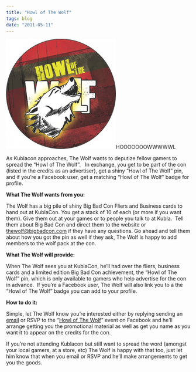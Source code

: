 ```yaml
---
title: "Howl of The Wolf"
tags: blog
date: "2011-05-11"
---
```


[![Howl of The Wolf Badge](images/howl-ofthe-wolf4-no-url-forprint-300x300.png "Howl of The Wolf Badge")](http://www.bigbadcon.com/wp-content/uploads/2011/05/howl-ofthe-wolf4-no-url-forprint.png)HOOOOOOOWWWWWL

As Kublacon approaches, The Wolf wants to deputize fellow gamers to spread the “Howl of The Wolf”.   In exchange, you get to be part of the con (listed in the credits as an advertiser), get a shiny “Howl of The Wolf” pin, and if you’re a Facebook user, get a matching “Howl of The Wolf” badge for profile.

**What The Wolf wants from you:**

The Wolf has a big pile of shiny Big Bad Con Fliers and Business cards to hand out at KublaCon. You get a stack of 10 of each (or more if you want them). Give them out at your games or to people you talk to at Kubla.  Tell them about Big Bad Con and direct them to the website or [thewolf@bigbadcon.com](mailto:thewolf@bigbadcon.com) if they have any questions. Go ahead and tell them about how you got the pin as well if they ask, The Wolf is happy to add members to the wolf pack at the con.

**What The Wolf will provide:**

When The Wolf sees you at KublaCon, he’ll had over the fliers, business cards and a limited edition Big Bad Con achievement, the “Howl of The Wolf” pin, which is only available to gamers who help advertise for the con in advance.  If you’re a Facebook user, The Wolf will also link you to a the “Howl of The Wolf” badge you can add to your profile.

**How to do it:**

Simple, let The Wolf know you’re interested either by replying sending an [email](mailto:thewolf@bigbadcon.com) or RSVP to the “[Howl of The Wolf](http://www.facebook.com/event.php?eid=114375851980310)” event on Facebook and he’ll arrange getting you the promotional material as well as get you name as you want it to appear on the credits for the con.

If you’re not attending Kublacon but still want to spread the word (amongst your local gamers, at a store, etc) The Wolf is happy with that too, just let him know that when you email or RSVP and he’ll make arrangements to get you the goods.
